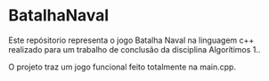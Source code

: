 # BatalhaNaval
Este repósitorio representa o jogo Batalha Naval na linguagem c++ realizado para um trabalho de conclusão da disciplina Algorítimos 1..<p>O projeto traz um jogo funcional feito totalmente na main.cpp.
